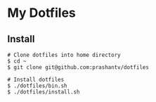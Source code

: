 # My Dotfiles

## Install

```
# Clone dotfiles into home directory
$ cd ~
$ git clone git@github.com:prashantv/dotfiles

# Install dotfiles
$ ./dotfiles/bin.sh
$ ./dotfiles/install.sh
```
